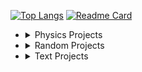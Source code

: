[![Top Langs](https://github-readme-stats.vercel.app/api/top-langs/?username=frandreoli&layout=compact&title=Languages)](https://github.com/anuraghazra/github-readme-stats)  [![Readme Card](https://github-readme-stats.vercel.app/api/pin/?username=frandreoli&repo=atoms_optical_response&hide_border=true)](https://github.com/anuraghazra/github-readme-stats)  

  <div>

  - <details>
      <summary>Physics Projects</summary>
      <ul>
        <li><a href="https://github.com/username/project1">Project 1</a></li>
        <li><a href="https://github.com/username/project2">Project 2</a></li>
        <li><a href="https://github.com/username/project3">Project 3</a></li>
      </ul>
    </details>

  - <details>
      <summary>Random Projects</summary>
      <ul>
        <li><a href="https://github.com/username/random1">Random Project 1</a></li>
        <li><a href="https://github.com/username/random2">Random Project 2</a></li>
        <li><a href="https://github.com/username/random3">Random Project 3</a></li>
      </ul>
    </details>

  - <details>
      <summary>Text Projects</summary>
      <ul>
        <li><a href="https://github.com/username/text1">Text Project 1</a></li>
        <li><a href="https://github.com/username/text2">Text Project 2</a></li>
        <li><a href="https://github.com/username/text3">Text Project 3</a></li>
      </ul>
    </details>

  </div>
